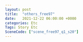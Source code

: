 ```yaml
---
layout: post
title:  "others_free97"
date:   2021-12-22 06:00:00 +0000
categories: Etc
Tags: Story Etc
SceneCode: ["scene_free97_q1_s20"]
---
```

